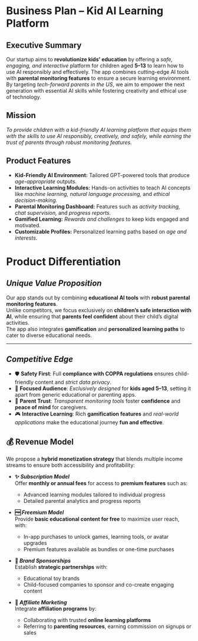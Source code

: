 # **Business Plan – Kid AI Learning Platform**

## **Executive Summary**
Our startup aims to **revolutionize kids’ education** by offering a *safe, engaging, and interactive* platform for children aged **5–13** to learn how to use AI responsibly and effectively. The app combines cutting-edge AI tools with **parental monitoring features** to ensure a secure learning environment. By targeting *tech-forward parents in the US*, we aim to empower the next generation with essential AI skills while fostering creativity and ethical use of technology.

## **Mission**
*To provide children with a kid-friendly AI learning platform that equips them with the skills to use AI responsibly, creatively, and safely, while earning the trust of parents through robust monitoring features.*

## **Product Features**
- **Kid-Friendly AI Environment:** Tailored GPT-powered tools that produce *age-appropriate* outputs.  
- **Interactive Learning Modules:** Hands-on activities to teach AI concepts like *machine learning, natural language processing,* and *ethical decision-making.*  
- **Parental Monitoring Dashboard:** Features such as *activity tracking, chat supervision,* and *progress reports.*  
- **Gamified Learning:** *Rewards and challenges* to keep kids engaged and motivated.  
- **Customizable Profiles:** Personalized learning paths based on *age and interests.*

# **Product Differentiation**

## **_Unique Value Proposition_**

Our app stands out by combining **educational AI tools** with **robust parental monitoring features**.  
Unlike competitors, we focus exclusively on **children’s safe interaction with AI**, while ensuring that **parents feel confident** about their child’s digital activities.  
The app also integrates **gamification** and **personalized learning paths** to cater to diverse educational needs.

---

## **_Competitive Edge_**

- 🛡️ **Safety First**: Full **compliance with COPPA regulations** ensures child-friendly content and *strict data privacy*.
- 🎯 **Focused Audience**: *Exclusively designed* for **kids aged 5–13**, setting it apart from generic educational or parenting apps.
- 🤝 **Parent Trust**: *Transparent monitoring tools* foster **confidence** and **peace of mind** for caregivers.
- 🎮 **Interactive Learning**: Rich **gamification features** and *real-world applications* make the educational journey **fun and effective**.

## **💰 Revenue Model**

We propose a **hybrid monetization strategy** that blends multiple income streams to ensure both accessibility and profitability:

- **✨ *Subscription Model***  
  Offer **monthly or annual fees** for access to **premium features** such as:
  - Advanced learning modules tailored to individual progress  
  - Detailed parental analytics and progress reports

- **🆓 *Freemium Model***  
  Provide **basic educational content for free** to maximize user reach, with:
  - In-app purchases to unlock games, learning tools, or avatar upgrades  
  - Premium features available as bundles or one-time purchases

- **🎯 *Brand Sponsorships***  
  Establish **strategic partnerships** with:
  - Educational toy brands  
  - Child-focused companies to sponsor and co-create engaging content

- **🔗 *Affiliate Marketing***  
  Integrate **affiliation programs** by:
  - Collaborating with trusted **online learning platforms**  
  - Referring to **parenting resources**, earning commission on signups or sales